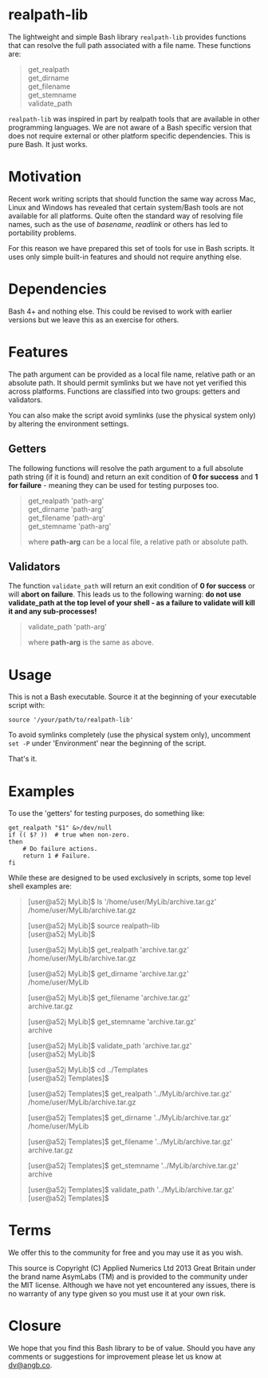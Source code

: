 realpath-lib
============

The lightweight and simple Bash library `realpath-lib` provides functions that
can resolve the full path associated with a file name.   These functions are:  

>get_realpath  
>get_dirname  
>get_filename  
>get_stemname  
>validate_path  

`realpath-lib` was inspired in part by realpath tools that are available in
other programming languages.  We are not aware of a Bash specific version that
does not require external or other platform specific dependencies.  This is pure
Bash. It just works.

Motivation
==========

Recent work writing scripts that should function the same way across Mac, Linux
and Windows has revealed that certain system/Bash tools are not available for
all platforms.  Quite often the standard way of resolving file names, such as
the use of *basename*, *readlink* or others has led to portability problems.  
  
For this reason we have prepared this set of tools for use in Bash scripts.  It
uses only simple built-in features and should not require anything else.   

Dependencies
============

Bash 4+ and nothing else.  This could be revised to work with earlier versions
but we leave this as an exercise for others.  

Features
========

The path argument can be provided as a local file name, relative path or an
absolute path.  It should permit symlinks but we have not yet verified this
across platforms.  Functions are classified into two groups: getters and
validators.  
  
You can also make the script avoid symlinks (use the physical system only) by
altering the environment settings.  

Getters
-------

The following functions will resolve the path argument to a full absolute path
string (if it is found) and return an exit condition of **0 for success** and 
**1 for failure** - meaning they can be used for testing purposes too.  
  
>get_realpath 'path-arg'  
>get_dirname 'path-arg'  
>get_filename 'path-arg'  
>get_stemname 'path-arg'  
>  
>where **path-arg** can be a local file, a relative path or absolute path.   

Validators
----------

The function `validate_path` will return an exit condition of **0 for success**
or will **abort on failure**.  This leads us to the following warning: **do not
use validate_path at the top level of your shell - as a failure to validate will
kill it and any sub-processes!**  
  
>validate_path 'path-arg'  
>  
>where **path-arg** is the same as above.  

Usage
=====

This is not a Bash executable.  Source it at the beginning of your executable
script with:  

    source '/your/path/to/realpath-lib'

To avoid symlinks completely (use the physical system only), uncomment `set -P`
under 'Environment' near the beginning of the script.

That's it.
  
Examples
========

To use the 'getters' for testing purposes, do something like:  

    get_realpath "$1" &>/dev/null
    if (( $? ))  # true when non-zero.
    then
        # Do failure actions. 
        return 1 # Failure. 
    fi

While these are designed to be used exclusively in scripts, some top level shell
examples are:  

>[user@a52j MyLib]$ ls '/home/user/MyLib/archive.tar.gz'  
>/home/user/MyLib/archive.tar.gz  
>  
>[user@a52j MyLib]$ source realpath-lib  
>[user@a52j MyLib]$  
>  
>[user@a52j MyLib]$ get_realpath 'archive.tar.gz'  
>/home/user/MyLib/archive.tar.gz  
>  
>[user@a52j MyLib]$ get_dirname 'archive.tar.gz'  
>/home/user/MyLib  
>  
>[user@a52j MyLib]$ get_filename 'archive.tar.gz'  
>archive.tar.gz  
>  
>[user@a52j MyLib]$ get_stemname 'archive.tar.gz'  
>archive  
>  
>[user@a52j MyLib]$ validate_path 'archive.tar.gz'  
>[user@a52j MyLib]$  
>  
>[user@a52j MyLib]$ cd ../Templates  
>[user@a52j Templates]$  
>  
>[user@a52j Templates]$ get_realpath '../MyLib/archive.tar.gz'  
>/home/user/MyLib/archive.tar.gz  
>  
>[user@a52j Templates]$ get_dirname '../MyLib/archive.tar.gz'  
>/home/user/MyLib  
>  
>[user@a52j Templates]$ get_filename '../MyLib/archive.tar.gz'  
>archive.tar.gz  
>  
>[user@a52j Templates]$ get_stemname '../MyLib/archive.tar.gz'  
>archive  
>  
>[user@a52j Templates]$ validate_path '../MyLib/archive.tar.gz'  
>[user@a52j Templates]$  

Terms
=====

We offer this to the community for free and you may use it as you wish.  
  
This source is Copyright (C) Applied Numerics Ltd 2013 Great Britain under the
brand name AsymLabs (TM) and is provided to the community under the MIT license.
Although we have not yet encountered any issues, there is no warranty of any
type given so you must use it at your own risk.  

Closure
=======

We hope that you find this Bash library to be of value.  Should you have any
comments or suggestions for improvement please let us know at
dv@angb.co.  

